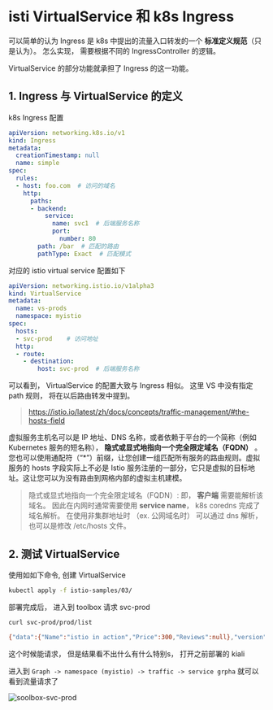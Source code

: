 # isti VirtualService 和 k8s Ingress

可以简单的认为 Ingress 是 k8s 中提出的流量入口转发的一个 **标准定义规范**（只是认为）。 怎么实现， 需要根据不同的 IngressController 的逻辑。

VirtualService 的部分功能就承担了 Ingress 的这一功能。

## 1. Ingress 与 VirtualService 的定义

k8s Ingress 配置

```yaml
apiVersion: networking.k8s.io/v1
kind: Ingress
metadata:
  creationTimestamp: null
  name: simple
spec:
  rules:
  - host: foo.com  # 访问的域名
    http:
      paths:
      - backend:
          service:
            name: svc1  # 后端服务名称
            port:
              number: 80
        path: /bar  # 匹配的路由
        pathType: Exact  # 匹配模式
```

对应的 istio virtual service 配置如下

```yaml
apiVersion: networking.istio.io/v1alpha3
kind: VirtualService
metadata:
  name: vs-prods
  namespace: myistio
spec:
  hosts:
  - svc-prod    # 访问地址
  http:
  - route:
    - destination:
        host: svc-prod  # 后端服务名称
```

可以看到，  VirtualService 的配置大致与 Ingress 相似。 这里 VS 中没有指定 path 规则， 将在以后路由转发中提到。

> https://istio.io/latest/zh/docs/concepts/traffic-management/#the-hosts-field

虚拟服务主机名可以是 IP 地址、DNS 名称，或者依赖于平台的一个简称（例如 Kubernetes 服务的短名称）， **隐式或显式地指向一个完全限定域名（FQDN）** 。您也可以使用通配符（“*”）前缀，让您创建一组匹配所有服务的路由规则。虚拟服务的 hosts 字段实际上不必是 Istio 服务注册的一部分，它只是虚拟的目标地址。这让您可以为没有路由到网格内部的虚拟主机建模。

> 隐式或显式地指向一个完全限定域名（FQDN）: 即， **客户端** 需要能解析该域名。  因此在内网时通常需要使用 **service name**， k8s coredns 完成了域名解析。 在使用非集群地址时 （ex. 公网域名时） 可以通过 dns 解析， 也可以是修改 /etc/hosts 文件。


## 2. 测试 VirtualService

使用如如下命令, 创建 VirtualService

```bash
kubectl apply -f istio-samples/03/
```

部署完成后， 进入到 toolbox 请求 svc-prod

```bash
curl svc-prod/prod/list

{"data":{"Name":"istio in action","Price":300,"Reviews":null},"version":"v1.0.0"}
```

这个时候能请求， 但是结果看不出什么有什么特别s， 打开之前部署的 kiali

进入到 `Graph -> namespace (myistio) -> traffic -> service grpha` 就可以看到流量请求了

![soolbox-svc-prod](`./imgs/03/toolbox-svc-prod.png)

